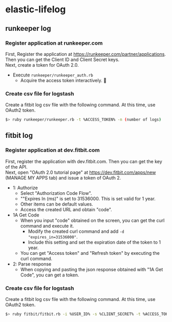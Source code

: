 # elastic-lifelog

## runkeeper log
### Register application at runkeeper.com
First, Register the application at https://runkeeper.com/partner/applications. Then you can get the Client ID and Client Secret keys.  
Next, create a token for OAuth 2.0.

* Execute `runkeeper/runkeeper_auth.rb`
    * Acquire the access token interactively.

### Create csv file for logstash
Create a fitbit log csv file with the following command. At this time, use OAuth2 token.
```sh
$> ruby runkeeper/runkeeper.rb -t %ACCESS_TOKEN% -n (number of logs)
```

## fitbit log
### Register application at dev.fitbit.com
First, register the application with dev.fitbit.com. Then you can get the key of the API.  
Next, open "OAuth 2.0 tutorial page" at https://dev.fitbit.com/apps/new (MANAGE MY APPS tab) and issue a token of OAuth 2.

* 1: Authorize
    * Select "Authorization Code Flow".
    * ""Expires In (ms)" is set to 31536000. This is set valid for 1 year.
    * Other items can be default values.
    * Access the created URL and obtain "code".
* 1A Get Code
    * When you input "code" obtained on the screen, you can get the curl command and execute it.
        * Modify the created curl command and add `-d "expires_in=31536000"`.
        * Include this setting and set the expiration date of the token to 1 year.
    * You can get "Access token" and "Refresh token" by executing the curl command.
* 2: Parse response
    * When copying and pasting the json response obtained with "1A Get Code", you can get a token.

### Create csv file for logstash
Create a fitbit log csv file with the following command. At this time, use OAuth2 token.
```sh
$> ruby fitbit/fitbit.rb -i %USER_ID% -s %CLIENT_SECRET% -t %ACCESS_TOKEN% -r %REFRESH_TOKEN%
```

